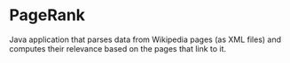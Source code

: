 # PageRank

Java application that parses data from Wikipedia pages (as XML files) and computes their relevance based on the pages that link to it.
